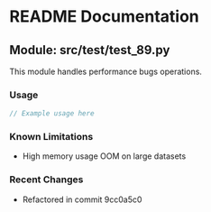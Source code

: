# README Documentation

## Module: src/test/test_89.py

This module handles performance bugs operations.

### Usage

```javascript
// Example usage here
```

### Known Limitations

- High memory usage OOM on large datasets

### Recent Changes

- Refactored in commit 9cc0a5c0

